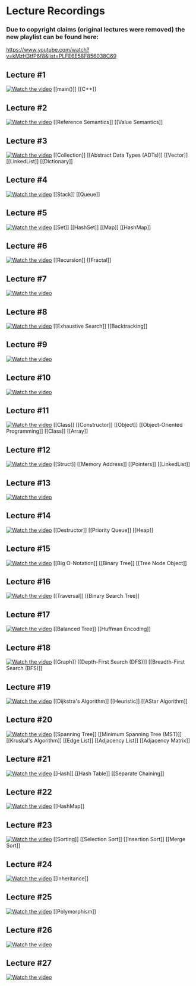 # Lecture Recordings

### Due to copyright claims (original lectures were removed) the new playlist can be found here:
https://www.youtube.com/watch?v=kMzH3tfP6f8&list=PLFE6E58F856038C69

## Lecture #1

[![Watch the video](https://img.youtube.com/vi/L6lvEkCj7Us/0.jpg)](https://www.youtube.com/watch?v=L6lvEkCj7Us&list=PL-h0BZdG_K4mfItKR5nUChmnuus-q-Tbc)
[[main()]]
[[C++]]
## Lecture #2

[![Watch the video](https://img.youtube.com/vi/th2FI5KSbTs/0.jpg)](https://www.youtube.com/watch?v=th2FI5KSbTs&list=PL-h0BZdG_K4mfItKR5nUChmnuus-q-Tbc&index=2)
[[Reference Semantics]]
[[Value Semantics]]
## Lecture #3

[![Watch the video](https://img.youtube.com/vi/qi1ijaFPMCU/0.jpg)](https://www.youtube.com/watch?v=qi1ijaFPMCU&list=PL-h0BZdG_K4mfItKR5nUChmnuus-q-Tbc&index=3)
[[Collection]]
[[Abstract Data Types (ADTs)]]
[[Vector]]
[[LinkedList]]
[[Dictionary]]
## Lecture #4

[![Watch the video](https://img.youtube.com/vi/062uPWfVJgA/0.jpg)](https://www.youtube.com/watch?v=062uPWfVJgA&list=PL-h0BZdG_K4mfItKR5nUChmnuus-q-Tbc&index=4)
[[Stack]]
[[Queue]]
## Lecture #5

[![Watch the video](https://img.youtube.com/vi/PiLgI76hU-o/0.jpg)](https://www.youtube.com/watch?v=PiLgI76hU-o&list=PL-h0BZdG_K4mfItKR5nUChmnuus-q-Tbc&index=5)
[[Set]]
[[HashSet]]
[[Map]]
[[HashMap]]
## Lecture #6

[![Watch the video](https://img.youtube.com/vi/lOypCBUczlo/0.jpg)](https://www.youtube.com/watch?v=lOypCBUczlo&list=PL-h0BZdG_K4mfItKR5nUChmnuus-q-Tbc&index=6)
[[Recursion]]
[[Fractal]]
## Lecture #7

[![Watch the video](https://img.youtube.com/vi/lmvhaA5syQc/0.jpg)](https://www.youtube.com/watch?v=lmvhaA5syQc&list=PL-h0BZdG_K4mfItKR5nUChmnuus-q-Tbc&index=7)
## Lecture #8

[![Watch the video](https://img.youtube.com/vi/lTXEIgyHcrY/0.jpg)](https://www.youtube.com/watch?v=lTXEIgyHcrY&list=PL-h0BZdG_K4mfItKR5nUChmnuus-q-Tbc&index=8)
[[Exhaustive Search]]
[[Backtracking]]
## Lecture #9

[![Watch the video](https://img.youtube.com/vi/SpNv7pHu8OQ/0.jpg)](https://www.youtube.com/watch?v=SpNv7pHu8OQ&list=PL-h0BZdG_K4mfItKR5nUChmnuus-q-Tbc&index=9)
## Lecture #10

[![Watch the video](https://img.youtube.com/vi/BGjywyQQUcU/0.jpg)](https://www.youtube.com/watch?v=BGjywyQQUcU&list=PL-h0BZdG_K4mfItKR5nUChmnuus-q-Tbc&index=10)
## Lecture #11

[![Watch the video](https://img.youtube.com/vi/dObiRzRDwUk/0.jpg)](https://www.youtube.com/watch?v=dObiRzRDwUk&list=PL-h0BZdG_K4mfItKR5nUChmnuus-q-Tbc&index=11)
[[Class]]
[[Constructor]]
[[Object]]
[[Object-Oriented Programming]]
[[Class]]
[[Array]]
## Lecture #12

[![Watch the video](https://img.youtube.com/vi/jI5AvnFdDfg/0.jpg)](https://www.youtube.com/watch?v=jI5AvnFdDfg&list=PL-h0BZdG_K4mfItKR5nUChmnuus-q-Tbc&index=12)
[[Struct]]
[[Memory Address]]
[[Pointers]]
[[LinkedList]]
## Lecture #13

[![Watch the video](https://img.youtube.com/vi/3Dq3tU1Oi1A/0.jpg)](https://www.youtube.com/watch?v=3Dq3tU1Oi1A&list=PL-h0BZdG_K4mfItKR5nUChmnuus-q-Tbc&index=13)
## Lecture #14

[![Watch the video](https://img.youtube.com/vi/vXoqDTe1b3w/0.jpg)](https://www.youtube.com/watch?v=vXoqDTe1b3w&list=PL-h0BZdG_K4mfItKR5nUChmnuus-q-Tbc&index=14)
[[Destructor]]
[[Priority Queue]]
[[Heap]]
## Lecture #15

[![Watch the video](https://img.youtube.com/vi/2x_Ewjcsg8g/0.jpg)](https://www.youtube.com/watch?v=2x_Ewjcsg8g&list=PL-h0BZdG_K4mfItKR5nUChmnuus-q-Tbc&index=15)
[[Big O-Notation]]
[[Binary Tree]]
[[Tree Node Object]]
## Lecture #16

[![Watch the video](https://img.youtube.com/vi/EAiWS7VeHXE/0.jpg)](https://www.youtube.com/watch?v=EAiWS7VeHXE&list=PL-h0BZdG_K4mfItKR5nUChmnuus-q-Tbc&index=16)
[[Traversal]]
[[Binary Search Tree]]
## Lecture #17

[![Watch the video](https://img.youtube.com/vi/8eA8e4l2Flk/0.jpg)](https://www.youtube.com/watch?v=8eA8e4l2Flk&list=PL-h0BZdG_K4mfItKR5nUChmnuus-q-Tbc&index=17)
[[Balanced Tree]]
[[Huffman Encoding]]
## Lecture #18

[![Watch the video](https://img.youtube.com/vi/RILPhiWZmT4/0.jpg)](https://www.youtube.com/watch?v=RILPhiWZmT4&list=PL-h0BZdG_K4mfItKR5nUChmnuus-q-Tbc&index=18)
[[Graph]]
[[Depth-First Search (DFS)]]
[[Breadth-First Search (BFS)]]
## Lecture #19

[![Watch the video](https://img.youtube.com/vi/CPTG5JPbDEY/0.jpg)](https://www.youtube.com/watch?v=CPTG5JPbDEY&list=PL-h0BZdG_K4mfItKR5nUChmnuus-q-Tbc&index=19)
[[Dijkstra's Algorithm]]
[[Heuristic]]
[[AStar Algorithm]]
## Lecture #20

[![Watch the video](https://img.youtube.com/vi/XG70D7JHOaE/0.jpg)](https://www.youtube.com/watch?v=XG70D7JHOaE&list=PL-h0BZdG_K4mfItKR5nUChmnuus-q-Tbc&index=20)
[[Spanning Tree]]
[[Minimum Spanning Tree (MST)]]
[[Kruskal's Algorithm]]
[[Edge List]]
[[Adjacency List]]
[[Adjacency Matrix]]
## Lecture #21

[![Watch the video](https://img.youtube.com/vi/I_dcE6oG258/0.jpg)](https://www.youtube.com/watch?v=I_dcE6oG258&list=PL-h0BZdG_K4mfItKR5nUChmnuus-q-Tbc&index=21)
[[Hash]]
[[Hash Table]]
[[Separate Chaining]]
## Lecture #22

[![Watch the video](https://img.youtube.com/vi/83xl7KdN5yw/0.jpg)](https://www.youtube.com/watch?v=83xl7KdN5yw&list=PL-h0BZdG_K4mfItKR5nUChmnuus-q-Tbc&index=22)
[[HashMap]]
## Lecture #23

[![Watch the video](https://img.youtube.com/vi/7tddaY-W27g/0.jpg)](https://www.youtube.com/watch?v=7tddaY-W27g&list=PL-h0BZdG_K4mfItKR5nUChmnuus-q-Tbc&index=23)
[[Sorting]]
[[Selection Sort]]
[[Insertion Sort]]
[[Merge Sort]]
## Lecture #24

[![Watch the video](https://img.youtube.com/vi/Zzwi-s538FM/0.jpg)](https://www.youtube.com/watch?v=Zzwi-s538FM&list=PL-h0BZdG_K4mfItKR5nUChmnuus-q-Tbc&index=24)
[[Inheritance]]
## Lecture #25

[![Watch the video](https://img.youtube.com/vi/Dg_miJbkSxE/0.jpg)](https://www.youtube.com/watch?v=Dg_miJbkSxE&list=PL-h0BZdG_K4mfItKR5nUChmnuus-q-Tbc&index=25)
[[Polymorphism]]
## Lecture #26

[![Watch the video](https://img.youtube.com/vi/x78k5z3RFL4/0.jpg)](https://www.youtube.com/watch?v=x78k5z3RFL4&list=PL-h0BZdG_K4mfItKR5nUChmnuus-q-Tbc&index=26)

## Lecture #27

[![Watch the video](https://img.youtube.com/vi/6_mwx7kpd_w/0.jpg)](https://www.youtube.com/watch?v=6_mwx7kpd_w&list=PL-h0BZdG_K4mfItKR5nUChmnuus-q-Tbc&index=27)


